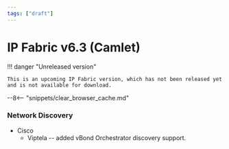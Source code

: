 ```yaml
---
tags: ["draft"]
---
```


# IP Fabric v6.3 (Camlet)

!!! danger "Unreleased version"

    This is an upcoming IP Fabric version, which has not been released yet and is not available for download.

--8<-- "snippets/clear_browser_cache.md"

### Network Discovery

- Cisco
  - Viptela -- added vBond Orchestrator discovery support.
